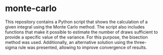 # monte-carlo

This repository contains a Python script that shows the calculation of a given integral 
using the Monte Carlo method. The script also includes functions that make it possible to estimate 
the number of draws sufficient to provide a specific value of the variance. 
For this purpose, the bisection method was used. 
Additionally, an alternative solution using the three-sigma rule was presented, 
allowing to improve convergence of results.
